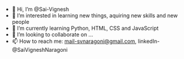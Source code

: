 - 👋 Hi, I’m @Sai-Vignesh
- 👀 I’m interested in learning new things, aquiring new skills and new people
- 🌱 I’m currently learning Python, HTML, CSS and JavaScript
- 💞️ I’m looking to collaborate on ...
- 📫 How to reach me: mail-svnaragoni@gmail.com, linkedIn-@SaiVigneshNaragoni

<!---
Sai-Vignesh/Sai-Vignesh is a ✨ special ✨ repository because its `README.md` (this file) appears on your GitHub profile.
You can click the Preview link to take a look at your changes.
--->
